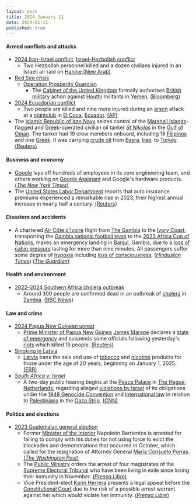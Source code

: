 ```yaml
---
layout: post
title: 2024 January 11
date: 2024-01-11
published: true
---
```



#### Armed conflicts and attacks

* [2024 Iran–Israel conflict](https://en.wikipedia.org/wiki/2024_Iran%E2%80%93Israel_conflict "2024 Iran–Israel conflict"), [Israel–Hezbollah conflict](https://en.wikipedia.org/wiki/Israel%E2%80%93Hezbollah_conflict_%282023%E2%80%93present%29 "Israel–Hezbollah conflict (2023–present)")
  * Two Hezbollah personnel killed and a dozen civilians injured in an Israeli air raid on [Hanine](https://en.wikipedia.org/wiki/Hanine "Hanine").[(New Arab)](https://www.newarab.com/news/israel-strikes-hezbollah-fighters-medical-centre)
* [Red Sea crisis](https://en.wikipedia.org/wiki/Red_Sea_crisis "Red Sea crisis")
  * [Operation Prosperity Guardian](https://en.wikipedia.org/wiki/Operation_Prosperity_Guardian "Operation Prosperity Guardian")
    * The [Cabinet of the United Kingdom](https://en.wikipedia.org/wiki/Cabinet_of_the_United_Kingdom "Cabinet of the United Kingdom") formally authorises [British military](https://en.wikipedia.org/wiki/British_Armed_Forces "British Armed Forces") action against [Houthi](https://en.wikipedia.org/wiki/Houthi_movement "Houthi movement") militants in [Yemen](https://en.wikipedia.org/wiki/Yemen "Yemen"). [(Bloomberg)](https://www.bloomberg.com/news/articles/2024-01-11/uk-s-sunak-authorizes-joint-military-strikes-against-houthis)
* [2024 Ecuadorian conflict](https://en.wikipedia.org/wiki/2024_Ecuadorian_conflict "2024 Ecuadorian conflict")
  * Two people are killed and nine more injured during an [arson](https://en.wikipedia.org/wiki/Arson "Arson") attack at a [nightclub](https://en.wikipedia.org/wiki/Nightclub "Nightclub") in [El Coca](https://en.wikipedia.org/wiki/Puerto_Francisco_de_Orellana "Puerto Francisco de Orellana"), [Ecuador](https://en.wikipedia.org/wiki/Ecuador "Ecuador"). [(AP)](https://apnews.com/article/ecuador-violence-bomb-threat-nightclub-fire-6b47d27426de44fc2a7805ebfb197dd5)
* The [Islamic Republic of Iran Navy](https://en.wikipedia.org/wiki/Islamic_Republic_of_Iran_Navy "Islamic Republic of Iran Navy") seizes control of the [Marshall Islands](https://en.wikipedia.org/wiki/Marshall_Islands "Marshall Islands")-flagged and [Greek](https://en.wikipedia.org/wiki/Greece "Greece")-operated civilian oil tanker *[St Nikolas](https://en.wikipedia.org/wiki/Suez_Rajan "Suez Rajan")* in the [Gulf of Oman](https://en.wikipedia.org/wiki/Gulf_of_Oman "Gulf of Oman"). The tanker had 19 crew members onboard, including 18 [Filipinos](https://en.wikipedia.org/wiki/Filipinos "Filipinos") and one [Greek](https://en.wikipedia.org/wiki/Greeks "Greeks"). It was carrying [crude oil](https://en.wikipedia.org/wiki/Crude_oil "Crude oil") from [Basra](https://en.wikipedia.org/wiki/Basra "Basra"), [Iraq](https://en.wikipedia.org/wiki/Iraq "Iraq"), to [Turkey](https://en.wikipedia.org/wiki/Turkey "Turkey"). [(Reuters)](https://www.reuters.com/business/autos-transportation/uk-shipping-authority-receives-report-vessel-boarded-by-armed-persons-off-oman-2024-01-11/)

#### Business and economy

* [Google](https://en.wikipedia.org/wiki/Google "Google") lays off hundreds of employees in its core engineering team, and others working on [Google Assistant](https://en.wikipedia.org/wiki/Google_Assistant "Google Assistant") and Google's hardware products. [(*The New York Times*)](https://www.nytimes.com/2024/01/11/technology/google-layoffs.html)
* The [United States Labor Department](https://en.wikipedia.org/wiki/United_States_Labor_Department "United States Labor Department") reports that auto insurance premiums experienced a remarkable rise in 2023, their highest annual increase in nearly half a century. [(Reuters)](https://www.reuters.com/markets/us/remarkable-surge-auto-insurance-costs-fans-us-inflation-2024-01-11/)

#### Disasters and accidents

* A chartered [Air Côte d'Ivoire](https://en.wikipedia.org/wiki/Air_C%C3%B4te_d%27Ivoire "Air Côte d'Ivoire") flight from [The Gambia](https://en.wikipedia.org/wiki/The_Gambia "The Gambia") to the [Ivory Coast](https://en.wikipedia.org/wiki/Ivory_Coast "Ivory Coast"), transporting the [Gambia national football team](https://en.wikipedia.org/wiki/Gambia_national_football_team "Gambia national football team") to the [2023 Africa Cup of Nations](https://en.wikipedia.org/wiki/2023_Africa_Cup_of_Nations "2023 Africa Cup of Nations"), makes an emergency landing in [Banjul](https://en.wikipedia.org/wiki/Banjul "Banjul"), Gambia, due to a [loss of cabin pressure](https://en.wikipedia.org/wiki/Cabin_depressurization "Cabin depressurization") lasting for more than nine minutes. All passengers suffer some degree of [hypoxia](https://en.wikipedia.org/wiki/Hypoxia_%28medicine%29 "Hypoxia (medicine)") including [loss of consciousness](https://en.wikipedia.org/wiki/Unconsciousness "Unconsciousness"). [(*Hindustan Times*)](https://www.hindustantimes.com/sports/football/africa-cup-of-nations-gambia-football-team-makes-emergency-landing-after-plane-loses-oxygen-flying-101704982320266-amp.html) [(*The Guardian*)](https://amp.theguardian.com/football/2024/jan/11/gambia-team-forced-to-make-emergency-landing-on-way-to-africa-cup-of-nations)

#### Health and environment

* [2022–2024 Southern Africa cholera outbreak](https://en.wikipedia.org/wiki/2022%E2%80%932024_Southern_Africa_cholera_outbreak "2022–2024 Southern Africa cholera outbreak")
  * Around 300 people are confirmed dead in an outbreak of [cholera](https://en.wikipedia.org/wiki/Cholera "Cholera") in [Zambia](https://en.wikipedia.org/wiki/Zambia "Zambia"). [(BBC News)](https://www.bbc.co.uk/news/world-africa-67931876)

#### Law and crime

* [2024 Papua New Guinean unrest](https://en.wikipedia.org/wiki/2024_Papua_New_Guinean_unrest "2024 Papua New Guinean unrest")
  * [Prime Minister of Papua New Guinea](https://en.wikipedia.org/wiki/Prime_Minister_of_Papua_New_Guinea "Prime Minister of Papua New Guinea") [James Marape](https://en.wikipedia.org/wiki/James_Marape "James Marape") declares a [state of emergency](https://en.wikipedia.org/wiki/State_of_emergency "State of emergency") and suspends some officials following yesterday's [riots](https://en.wikipedia.org/wiki/Riots "Riots") which killed 16 people. [(Reuters)](https://www.reuters.com/world/asia-pacific/australia-monitoring-situation-papua-new-guinea-after-day-looting-arson-2024-01-10/)
* [Smoking in Latvia](https://en.wikipedia.org/wiki/Smoking_in_Latvia "Smoking in Latvia")
  * [Latvia](https://en.wikipedia.org/wiki/Latvia "Latvia") bans the sale and use of [tobacco](https://en.wikipedia.org/wiki/Tobacco "Tobacco") and [nicotine](https://en.wikipedia.org/wiki/Nicotine "Nicotine") products for those under the age of 20 years, beginning on January 1, 2025. [(ERR)](https://www.err.ee/1609218729/2025-aastast-alates-ei-tohi-alla-20-aastased-latlased-suitsetada)
* [*South Africa v. Israel*](https://en.wikipedia.org/wiki/South_Africa_v._Israel_%28Genocide_Convention%29 "South Africa v. Israel (Genocide Convention)")
  * A two-day public hearing begins at the [Peace Palace](https://en.wikipedia.org/wiki/Peace_Palace "Peace Palace") in [The Hague](https://en.wikipedia.org/wiki/The_Hague "The Hague"), [Netherlands](https://en.wikipedia.org/wiki/Netherlands "Netherlands"), regarding alleged [violations by Israel](https://en.wikipedia.org/wiki/Israeli_war_crimes "Israeli war crimes") of its obligations under the [1948 Genocide Convention](https://en.wikipedia.org/wiki/Genocide_Convention "Genocide Convention") and [international law](https://en.wikipedia.org/wiki/International_law "International law") in relation to [Palestinians](https://en.wikipedia.org/wiki/Palestinians "Palestinians") in the [Gaza Strip](https://en.wikipedia.org/wiki/Gaza_Strip "Gaza Strip"). [(CNN)](https://www.cnn.com/2024/01/09/middleeast/israel-genocide-case-world-court-gaza-mime-intl/index.html)

#### Politics and elections

* [2023 Guatemalan general election](https://en.wikipedia.org/wiki/2023_Guatemalan_general_election "2023 Guatemalan general election")
  * Former [Minister of the Interior](https://en.wikipedia.org/wiki/Ministry_of_the_Interior_%28Guatemala%29 "Ministry of the Interior (Guatemala)") Napoleón Barrientos is arrested for failing to comply with his duties for not using force to evict the blockades and demonstrations that occurred in October, which called for the resignation of Attorney General [María Consuelo Porras](https://en.wikipedia.org/wiki/Mar%C3%ADa_Consuelo_Porras "María Consuelo Porras"). [(*The Washington Post*)](https://www.washingtonpost.com/world/2024/01/11/guatemala-arrest-barrientos-election-bernardo-arevalo-porras/f2de96ce-b0a5-11ee-9a32-5c9e6aa28b3b_story.html)
  * The [Public Ministry](https://en.wikipedia.org/wiki/Attorney_General_of_Guatemala "Attorney General of Guatemala") orders the arrest of four magistrates of the [Supreme Electoral Tribunal](https://en.wikipedia.org/wiki/Supreme_Electoral_Tribunal_%28Guatemala%29 "Supreme Electoral Tribunal (Guatemala)") who have been living in exile since losing their immunity in November. [(*Prensa Libre*)](https://www.prensalibre.com/guatemala/elecciones-generales-guatemala-2023/giran-ordenes-de-captura-contra-cuatro-magistrados-titulares-del-tse-por-la-compra-del-sistema-trep-breaking/)
  * Vice President-elect [Karin Herrera](https://en.wikipedia.org/wiki/Karin_Herrera "Karin Herrera") presents a legal appeal before the [Constitutional Court](https://en.wikipedia.org/wiki/Constitutional_Court_of_Guatemala "Constitutional Court of Guatemala") due to the risk of a possible arrest warrant against her which would violate her immunity. [(*Prensa Libre*)](https://www.prensalibre.com/guatemala/politica/la-vicepresidenta-electa-karin-herrera-presenta-amparo-ante-el-riesgo-de-una-posible-orden-de-captura/)
